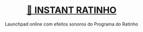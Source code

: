 <h1 align="center">
    <a href="https://leodhb.github.io/instant-ratinho">🐀 INSTANT RATINHO</a>
</h1>
<p align="center">Launchpad online com efeitos sonoros do Programa do Ratinho</p>
